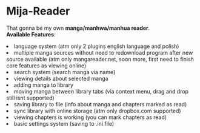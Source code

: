# Mija-Reader

That gonna be my own <b>manga/manhwa/manhua reader</b>.
<br><b>Available Features</b>:
<br><li>language system (atm only 2 plugins english language and polish)
<br><li>multiple manga sources without need to redownload program after new source available (atm only mangareader.net, soon more, first need to finish core features as viewing online)
<br><li>search system (search manga via name)
<br><li>viewing details about selected manga
<br><li>adding manga to library
<br><li>moving manga between library tabs (via context menu, drag and drop still isnt supported)
<br><li>saving library to file (info about manga and chapters marked as read)
<br><li>sync library with online storage (atm only dropbox.com supported)
<br><li>viewing chapters is working (you can mark chapters as read)
<br><li>basic settings system (saving to .ini file)
